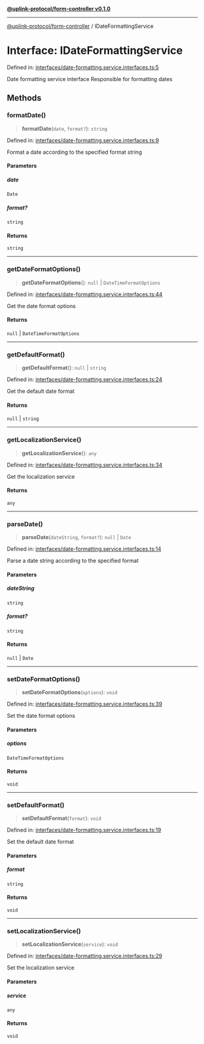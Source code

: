 [**@uplink-protocol/form-controller v0.1.0**](../README.md)

***

[@uplink-protocol/form-controller](../globals.md) / IDateFormattingService

# Interface: IDateFormattingService

Defined in: [interfaces/date-formatting.service.interfaces.ts:5](https://github.com/jmkcoder/uplink-protocol-calendar/blob/37dc792b8a1827808b6d945b0ed3805e9835a62c/src/interfaces/date-formatting.service.interfaces.ts#L5)

Date formatting service interface
Responsible for formatting dates

## Methods

### formatDate()

> **formatDate**(`date`, `format?`): `string`

Defined in: [interfaces/date-formatting.service.interfaces.ts:9](https://github.com/jmkcoder/uplink-protocol-calendar/blob/37dc792b8a1827808b6d945b0ed3805e9835a62c/src/interfaces/date-formatting.service.interfaces.ts#L9)

Format a date according to the specified format string

#### Parameters

##### date

`Date`

##### format?

`string`

#### Returns

`string`

***

### getDateFormatOptions()

> **getDateFormatOptions**(): `null` \| `DateTimeFormatOptions`

Defined in: [interfaces/date-formatting.service.interfaces.ts:44](https://github.com/jmkcoder/uplink-protocol-calendar/blob/37dc792b8a1827808b6d945b0ed3805e9835a62c/src/interfaces/date-formatting.service.interfaces.ts#L44)

Get the date format options

#### Returns

`null` \| `DateTimeFormatOptions`

***

### getDefaultFormat()

> **getDefaultFormat**(): `null` \| `string`

Defined in: [interfaces/date-formatting.service.interfaces.ts:24](https://github.com/jmkcoder/uplink-protocol-calendar/blob/37dc792b8a1827808b6d945b0ed3805e9835a62c/src/interfaces/date-formatting.service.interfaces.ts#L24)

Get the default date format

#### Returns

`null` \| `string`

***

### getLocalizationService()

> **getLocalizationService**(): `any`

Defined in: [interfaces/date-formatting.service.interfaces.ts:34](https://github.com/jmkcoder/uplink-protocol-calendar/blob/37dc792b8a1827808b6d945b0ed3805e9835a62c/src/interfaces/date-formatting.service.interfaces.ts#L34)

Get the localization service

#### Returns

`any`

***

### parseDate()

> **parseDate**(`dateString`, `format?`): `null` \| `Date`

Defined in: [interfaces/date-formatting.service.interfaces.ts:14](https://github.com/jmkcoder/uplink-protocol-calendar/blob/37dc792b8a1827808b6d945b0ed3805e9835a62c/src/interfaces/date-formatting.service.interfaces.ts#L14)

Parse a date string according to the specified format

#### Parameters

##### dateString

`string`

##### format?

`string`

#### Returns

`null` \| `Date`

***

### setDateFormatOptions()

> **setDateFormatOptions**(`options`): `void`

Defined in: [interfaces/date-formatting.service.interfaces.ts:39](https://github.com/jmkcoder/uplink-protocol-calendar/blob/37dc792b8a1827808b6d945b0ed3805e9835a62c/src/interfaces/date-formatting.service.interfaces.ts#L39)

Set the date format options

#### Parameters

##### options

`DateTimeFormatOptions`

#### Returns

`void`

***

### setDefaultFormat()

> **setDefaultFormat**(`format`): `void`

Defined in: [interfaces/date-formatting.service.interfaces.ts:19](https://github.com/jmkcoder/uplink-protocol-calendar/blob/37dc792b8a1827808b6d945b0ed3805e9835a62c/src/interfaces/date-formatting.service.interfaces.ts#L19)

Set the default date format

#### Parameters

##### format

`string`

#### Returns

`void`

***

### setLocalizationService()

> **setLocalizationService**(`service`): `void`

Defined in: [interfaces/date-formatting.service.interfaces.ts:29](https://github.com/jmkcoder/uplink-protocol-calendar/blob/37dc792b8a1827808b6d945b0ed3805e9835a62c/src/interfaces/date-formatting.service.interfaces.ts#L29)

Set the localization service

#### Parameters

##### service

`any`

#### Returns

`void`
